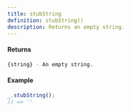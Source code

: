 ```yaml
---
title: stubString
definition: stubString()
description: Returns an empty string.
---
```


#### Returns

```bash
{string} - An empty string.
```


#### Example

```ts
_.stubString();
// => ''
```